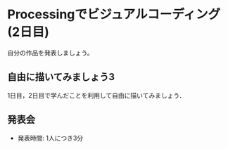# Processingでビジュアルコーディング (2日目)

自分の作品を発表しましょう。

## 自由に描いてみましょう3

1日目，2日目で学んだことを利用して自由に描いてみましょう．

## 発表会

- 発表時間: 1人につき3分
